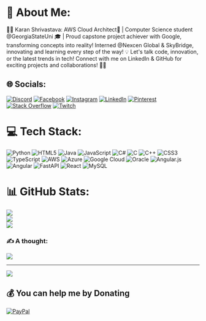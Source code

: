 # 💫 About Me:
👨‍💻 Karan Shrivastava: AWS Cloud Architect🚀 | Computer Science student @GeorgiaStateUni 🎓 | Proud capstone project achiever with Google, transforming concepts into reality! Interned @Nexcen Global & SkyBridge, innovating and learning every step of the way! 💡 Let's talk code, innovation, or the latest trends in tech! Connect with me on LinkedIn & GitHub for exciting projects and collaborations! 🤝✨


## 🌐 Socials:
[![Discord](https://img.shields.io/badge/Discord-%237289DA.svg?logo=discord&logoColor=white)](https://discord.gg/https://discord.gg/JtCE36YRpZ) [![Facebook](https://img.shields.io/badge/Facebook-%231877F2.svg?logo=Facebook&logoColor=white)](https://facebook.com/karan.shrivastava.10) [![Instagram](https://img.shields.io/badge/Instagram-%23E4405F.svg?logo=Instagram&logoColor=white)](https://instagram.com/karantly_karan) [![LinkedIn](https://img.shields.io/badge/LinkedIn-%230077B5.svg?logo=linkedin&logoColor=white)](https://linkedin.com/in/KSWORK) [![Pinterest](https://img.shields.io/badge/Pinterest-%23E60023.svg?logo=Pinterest&logoColor=white)](https://pinterest.com/karanria2001) [![Stack Overflow](https://img.shields.io/badge/-Stackoverflow-FE7A16?logo=stack-overflow&logoColor=white)](https://stackoverflow.com/users/22640018) [![Twitch](https://img.shields.io/badge/Twitch-%239146FF.svg?logo=Twitch&logoColor=white)](https://twitch.tv/thepatheticpro) 

# 💻 Tech Stack:
![Python](https://img.shields.io/badge/python-3670A0?style=for-the-badge&logo=python&logoColor=ffdd54) ![HTML5](https://img.shields.io/badge/html5-%23E34F26.svg?style=for-the-badge&logo=html5&logoColor=white) ![Java](https://img.shields.io/badge/java-%23ED8B00.svg?style=for-the-badge&logo=openjdk&logoColor=white) ![JavaScript](https://img.shields.io/badge/javascript-%23323330.svg?style=for-the-badge&logo=javascript&logoColor=%23F7DF1E) ![C#](https://img.shields.io/badge/c%23-%23239120.svg?style=for-the-badge&logo=csharp&logoColor=white) ![C](https://img.shields.io/badge/c-%2300599C.svg?style=for-the-badge&logo=c&logoColor=white) ![C++](https://img.shields.io/badge/c++-%2300599C.svg?style=for-the-badge&logo=c%2B%2B&logoColor=white) ![CSS3](https://img.shields.io/badge/css3-%231572B6.svg?style=for-the-badge&logo=css3&logoColor=white) ![TypeScript](https://img.shields.io/badge/typescript-%23007ACC.svg?style=for-the-badge&logo=typescript&logoColor=white) ![AWS](https://img.shields.io/badge/AWS-%23FF9900.svg?style=for-the-badge&logo=amazon-aws&logoColor=white) ![Azure](https://img.shields.io/badge/azure-%230072C6.svg?style=for-the-badge&logo=microsoftazure&logoColor=white) ![Google Cloud](https://img.shields.io/badge/GoogleCloud-%234285F4.svg?style=for-the-badge&logo=google-cloud&logoColor=white) ![Oracle](https://img.shields.io/badge/Oracle-F80000?style=for-the-badge&logo=oracle&logoColor=white) ![Angular.js](https://img.shields.io/badge/angular.js-%23E23237.svg?style=for-the-badge&logo=angularjs&logoColor=white) ![Angular](https://img.shields.io/badge/angular-%23DD0031.svg?style=for-the-badge&logo=angular&logoColor=white) ![FastAPI](https://img.shields.io/badge/FastAPI-005571?style=for-the-badge&logo=fastapi) ![React](https://img.shields.io/badge/react-%2320232a.svg?style=for-the-badge&logo=react&logoColor=%2361DAFB) ![MySQL](https://img.shields.io/badge/mysql-%2300000f.svg?style=for-the-badge&logo=mysql&logoColor=white)
# 📊 GitHub Stats:
![](https://github-readme-stats.vercel.app/api?username=KSWORK2001&theme=tokyonight&hide_border=false&include_all_commits=true&count_private=true)<br/>
![](https://github-readme-streak-stats.herokuapp.com/?user=KSWORK2001&theme=tokyonight&hide_border=false)<br/>
![](https://github-readme-stats.vercel.app/api/top-langs/?username=KSWORK2001&theme=tokyonight&hide_border=false&include_all_commits=true&count_private=true&layout=compact)

### ✍️ A thought:
![](https://quotes-github-readme.vercel.app/api?type=horizontal&theme=radical)

---
[![](https://visitcount.itsvg.in/api?id=KSWORK2001&icon=0&color=0)](https://visitcount.itsvg.in)

  ## 💰 You can help me by Donating
  [![PayPal](https://img.shields.io/badge/PayPal-00457C?style=for-the-badge&logo=paypal&logoColor=white)](https://paypal.me/paypal.me/KShrivastava71) 

  
<!-- Proudly created with GPRM ( https://gprm.itsvg.in ) -->
